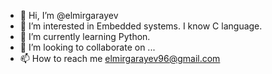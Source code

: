 - 👋 Hi, I’m @elmirgarayev
- 👀 I’m interested in Embedded systems. I know C language.
- 🌱 I’m currently learning Python.
- 💞️ I’m looking to collaborate on ...
- 📫 How to reach me elmirgarayev96@gmail.com

<!---
elmirgarayev/elmirgarayev is a ✨ special ✨ repository because its `README.md` (this file) appears on your GitHub profile.
You can click the Preview link to take a look at your changes.
--->
